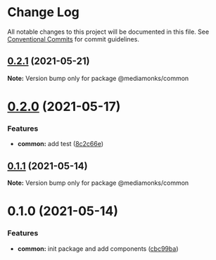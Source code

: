 # Change Log

All notable changes to this project will be documented in this file.
See [Conventional Commits](https://conventionalcommits.org) for commit guidelines.

## [0.2.1](https://github.com/ardakkk/monorepo-mediamonks/compare/@mediamonks/common@0.2.0...@mediamonks/common@0.2.1) (2021-05-21)

**Note:** Version bump only for package @mediamonks/common





# [0.2.0](https://github.com/ardakkk/monorepo-mediamonks/compare/@mediamonks/common@0.1.1...@mediamonks/common@0.2.0) (2021-05-17)


### Features

* **common:** add test ([8c2c66e](https://github.com/ardakkk/monorepo-mediamonks/commit/8c2c66eb0cd9882e1716ee63a4ad68e65931187d))





## [0.1.1](https://github.com/ardakkk/monorepo-mediamonks/compare/@mediamonks/common@0.1.0...@mediamonks/common@0.1.1) (2021-05-14)

**Note:** Version bump only for package @mediamonks/common





# 0.1.0 (2021-05-14)


### Features

* **common:** init package and add components ([cbc99ba](https://github.com/ardakkk/monorepo-mediamonks/commit/cbc99ba9574ecedbf8d73327d1ba707351ca8b85))
